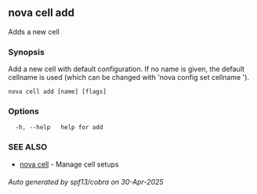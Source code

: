 ## nova cell add

Adds a new cell

### Synopsis

Add a new cell with default configuration.
If no name is given, the default cellname is used (which can be changed with 'nova config set cellname <name>').

```
nova cell add [name] [flags]
```

### Options

```
  -h, --help   help for add
```

### SEE ALSO

* [nova cell](nova_cell.md)	 - Manage cell setups

###### Auto generated by spf13/cobra on 30-Apr-2025
